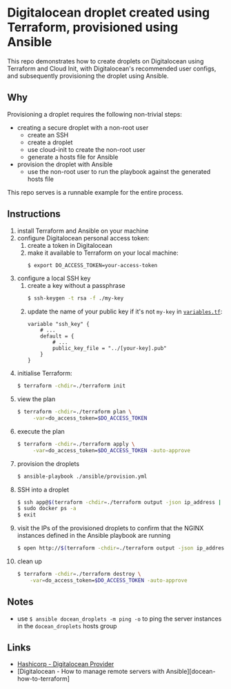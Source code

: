 # Digitalocean droplet created using Terraform, provisioned using Ansible

This repo demonstrates how to create droplets on Digitalocean using Terraform
and Cloud Init, with Digitalocean's recommended user configs, and subsequently
provisioning the droplet using Ansible.

## Why

Provisioning a droplet requires the following non-trivial steps:

- creating a secure droplet with a non-root user
  - create an SSH
  - create a droplet
  - use cloud-init to create the non-root user
  - generate a hosts file for Ansible
- provision the droplet with Ansible
  - use the non-root user to run the playbook against the generated hosts file

This repo serves is a runnable example for the entire process.

## Instructions

1. install Terraform and Ansible on your machine
2. configure Digitalocean personal access token:
   1. create a token in Digitalocean
   2. make it available to Terraform on your local machine:
      ```bash
      $ export DO_ACCESS_TOKEN=your-access-token
      ```
3. configure a local SSH key
   1. create a key without a passphrase
      ```bash
      $ ssh-keygen -t rsa -f ./my-key
      ```
   2. update the name of your public key if it's not `my-key` in
      [`variables.tf`](./variables.tf):
      ```hcl
      variable "ssh_key" {
          # ...
          default = {
              # ...
              public_key_file = "../[your-key].pub"
          }
      }
      ```
4. initialise Terraform:
   ```bash
   $ terraform -chdir=./terraform init
   ```
5. view the plan
   ```bash
   $ terraform -chdir=./terraform plan \
        -var=do_access_token=$DO_ACCESS_TOKEN
   ```
6. execute the plan
   ```bash
   $ terraform -chdir=./terraform apply \
        -var=do_access_token=$DO_ACCESS_TOKEN -auto-approve
   ```
7. provision the droplets
   ```bash
   $ ansible-playbook ./ansible/provision.yml
   ```
8. SSH into a droplet
   ```bash
   $ ssh app@$(terraform -chdir=./terraform output -json ip_address | jq -r '.[0]') -i ./terraform/my-key
   $ sudo docker ps -a
   $ exit
   ```
9. visit the IPs of the provisioned droplets to confirm that the NGINX instances
   defined in the Ansible playbook are running
   ```bash
   $ open http://$(terraform -chdir=./terraform output -json ip_address | jq -r '.[0]')
   ```
10. clean up
    ```bash
    $ terraform -chdir=./terraform destroy \
        -var=do_access_token=$DO_ACCESS_TOKEN -auto-approve
    ```

## Notes

- use `$ ansible docean_droplets -m ping -o` to ping the server instances in the
  `docean_droplets` hosts group

## Links

- [Hashicorp - Digitalocean Provider][hashi-docean-provider]
- [Digitalocean - How to manage remote servers with Ansible][docean-how-to-terraform]

<!-- Links -->

[hashi-docean-provider]: https://learn.hashicorp.com/tutorials/terraform/digitalocean-provider?in=terraform/applications "Terraform - Digitalocean Provider"
[docean-manage-remote-servers-ansible]: https://www.digitalocean.com/community/tutorial_series/how-to-manage-remote-servers-with-ansible "Digitalocean - How to use Terraform with Digitalocean"
